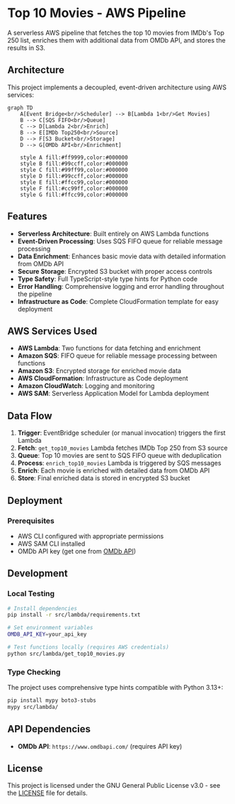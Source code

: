 # Top 10 Movies - AWS Pipeline

A serverless AWS pipeline that fetches the top 10 movies from IMDb's Top 250 list, enriches them with additional data from OMDb API, and stores the results in S3.

## Architecture

This project implements a decoupled, event-driven architecture using AWS services:

```mermaid
graph TD
    A[Event Bridge<br/>Scheduler] --> B[Lambda 1<br/>Get Movies]
    B --> C[SQS FIFO<br/>Queue]
    C --> D[Lambda 2<br/>Enrich]
    B --> E[IMDb Top250<br/>Source]
    D --> F[S3 Bucket<br/>Storage]
    D --> G[OMDb API<br/>Enrichment]
    
    style A fill:#ff9999,color:#000000
    style B fill:#99ccff,color:#000000
    style C fill:#99ff99,color:#000000
    style D fill:#99ccff,color:#000000
    style E fill:#ffcc99,color:#000000
    style F fill:#cc99ff,color:#000000
    style G fill:#ffcc99,color:#000000
```

## Features

- **Serverless Architecture**: Built entirely on AWS Lambda functions
- **Event-Driven Processing**: Uses SQS FIFO queue for reliable message processing
- **Data Enrichment**: Enhances basic movie data with detailed information from OMDb API
- **Secure Storage**: Encrypted S3 bucket with proper access controls
- **Type Safety**: Full TypeScript-style type hints for Python code
- **Error Handling**: Comprehensive logging and error handling throughout the pipeline
- **Infrastructure as Code**: Complete CloudFormation template for easy deployment

## AWS Services Used

- **AWS Lambda**: Two functions for data fetching and enrichment
- **Amazon SQS**: FIFO queue for reliable message processing between functions
- **Amazon S3**: Encrypted storage for enriched movie data
- **AWS CloudFormation**: Infrastructure as Code deployment
- **Amazon CloudWatch**: Logging and monitoring
- **AWS SAM**: Serverless Application Model for Lambda deployment

## Data Flow

1. **Trigger**: EventBridge scheduler (or manual invocation) triggers the first Lambda
2. **Fetch**: `get_top10_movies` Lambda fetches IMDb Top 250 from S3 source
3. **Queue**: Top 10 movies are sent to SQS FIFO queue with deduplication
4. **Process**: `enrich_top10_movies` Lambda is triggered by SQS messages
5. **Enrich**: Each movie is enriched with detailed data from OMDb API
6. **Store**: Final enriched data is stored in encrypted S3 bucket

## Deployment

### Prerequisites
- AWS CLI configured with appropriate permissions
- AWS SAM CLI installed
- OMDb API key (get one from [OMDb API](http://www.omdbapi.com/))

## Development

### Local Testing
```bash
# Install dependencies
pip install -r src/lambda/requirements.txt

# Set environment variables
OMDB_API_KEY=your_api_key

# Test functions locally (requires AWS credentials)
python src/lambda/get_top10_movies.py
```

### Type Checking
The project uses comprehensive type hints compatible with Python 3.13+:
```bash
pip install mypy boto3-stubs
mypy src/lambda/
```

## API Dependencies

- **OMDb API**: `https://www.omdbapi.com/` (requires API key)

## License

This project is licensed under the GNU General Public License v3.0 - see the [LICENSE](LICENSE) file for details.
